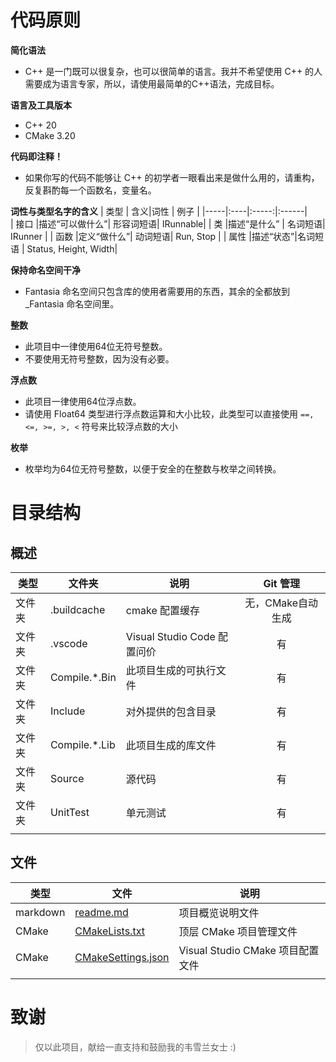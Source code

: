 
# 代码原则

**简化语法**
    
- C++ 是一门既可以很复杂，也可以很简单的语言。我并不希望使用 C++ 的人需要成为语言专家，所以，请使用最简单的C++语法，完成目标。

**语言及工具版本**

- C++ 20
- CMake 3.20

**代码即注释！**

- 如果你写的代码不能够让 C++ 的初学者一眼看出来是做什么用的，请重构，反复斟酌每一个函数名，变量名。

**词性与类型名字的含义**
 | 类型 | 含义|词性  | 例子  |
 |-----|:----|:-----:|:------|   
 | 接口 |描述“可以做什么”| 形容词短语| IRunnable|
 | 类 |描述“是什么” |  名词短语| IRunner |
 | 函数 |定义“做什么”| 动词短语| Run, Stop |
 | 属性 |描述“状态”|名词短语 | Status, Height, Width|

**保持命名空间干净**

- Fantasia 命名空间只包含库的使用者需要用的东西，其余的全都放到 _Fantasia 命名空间里。

**整数**
    
- 此项目中一律使用64位无符号整数。
- 不要使用无符号整数，因为没有必要。

**浮点数**

- 此项目一律使用64位浮点数。
- 请使用 Float64 类型进行浮点数运算和大小比较，此类型可以直接使用 `==, <=, >=, >, <` 符号来比较浮点数的大小

**枚举**

- 枚举均为64位无符号整数，以便于安全的在整数与枚举之间转换。
   

# 目录结构

## 概述

|类型| 文件夹| 说明 | Git 管理 |
|----|------|------|:----------:|
|文件夹|.buildcache|cmake 配置缓存|无，CMake自动生成|
|文件夹|.vscode|Visual Studio Code 配置问价|有|
|文件夹|Compile.*.Bin|此项目生成的可执行文件|有|
|文件夹|Include|对外提供的包含目录|有|
|文件夹|Compile.*.Lib|此项目生成的库文件|有|
|文件夹|Source|源代码|有|
|文件夹|UnitTest|单元测试|有|
||||


## 文件

|类型| 文件| 说明 |
|------|-------|-----------------|
|markdown|[readme.md](readme.md)|项目概览说明文件
|CMake|[CMakeLists.txt](CMakeLists.txt)|顶层 CMake 项目管理文件
|CMake|[CMakeSettings.json](CMakeSettings.json)|Visual Studio CMake 项目配置文件
||||

# 致谢
> 仅以此项目，献给一直支持和鼓励我的韦雪兰女士 :)
